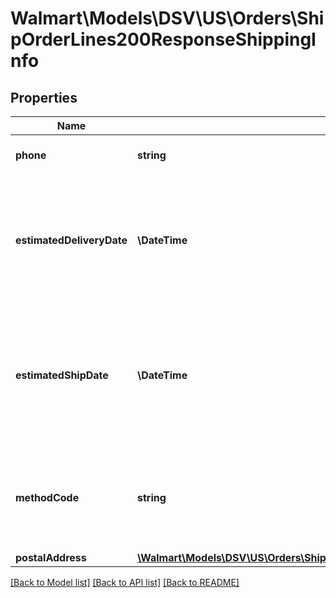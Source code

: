 # Walmart\Models\DSV\US\Orders\ShipOrderLines200ResponseShippingInfo

## Properties

Name | Type | Description | Notes
------------ | ------------- | ------------- | -------------
**phone** | **string** | The customer's phone number |
**estimatedDeliveryDate** | **\DateTime** | The estimated time and date for the delivery of the item. Format: yyyy-MM-ddThh:MM:ssZ Example: '2016-06-15T06:00:00Z' |
**estimatedShipDate** | **\DateTime** | The estimated time and date when the item will be shipped. Format: yyyy-MM-ddThh:MM:ssZ Example: '2016-06-15T06:00:00Z' |
**methodCode** | **string** | The shipping method. Can be one of the following: Standard, Express, Oneday, or Freight |
**postalAddress** | [**\Walmart\Models\DSV\US\Orders\ShipOrderLines200ResponseShippingInfoPostalAddress**](ShipOrderLines200ResponseShippingInfoPostalAddress.md) |  |


[[Back to Model list]](./) [[Back to API list]](../../../../../README.md#supported-apis) [[Back to README]](../../../../../README.md)
